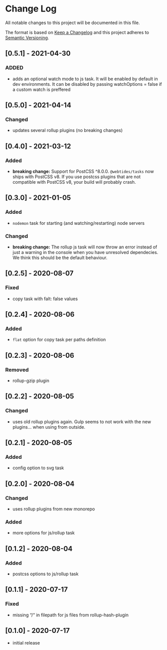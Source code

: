 # Change Log

All notable changes to this project will be documented in this file.

The format is based on [Keep a Changelog](http://keepachangelog.com/) and this project adheres to [Semantic Versioning](http://semver.org/).

<!--
   PRs should document their user-visible changes (if any) in the
   Unreleased section, uncommenting the header as necessary.
-->

<!-- ## Unreleased -->
<!-- ### Added -->
<!-- ### Changed -->
<!-- ### Removed -->
<!-- ### Fixed -->

## [0.5.1] - 2021-04-30

### ADDED

-   adds an optional watch mode to js task. It will be enabled by default in dev environments. It can be disabled by passing watchOptions = false if a custom watch is preffered

## [0.5.0] - 2021-04-14

### Changed

-   updates several rollup plugins (no breaking changes)

## [0.4.0] - 2021-03-12

### Added

-   **breaking change:** Support for PostCSS ^8.0.0. `@webtides/tasks` now ships with PostCSS v8. If you use postcss plugins that are not compatible with PostCSS v8, your build will probably crash.

## [0.3.0] - 2021-01-05

### Added

-   `nodemon` task for starting (and watching/restarting) node servers

### Changed

-   **breaking change:** The rollup js task will now throw an error instead of just a warning in the console when you have unresolved dependecies. We think this should be the default behaviour.

## [0.2.5] - 2020-08-07

### Fixed

-   copy task with falt: false values

## [0.2.4] - 2020-08-06

### Added

-   `flat` option for copy task per paths definition

## [0.2.3] - 2020-08-06

### Removed

-   rollup-gzip plugin

## [0.2.2] - 2020-08-05

### Changed

-   uses old rollup plugins again. Gulp seems to not work with the new plugins… when using from outside.

## [0.2.1] - 2020-08-05

### Added

-   config option to svg task

## [0.2.0] - 2020-08-04

### Changed

-   uses rollup plugins from new monorepo

### Added

-   more options for js/rollup task

## [0.1.2] - 2020-08-04

### Added

-   postcss options to js/rollup task

## [0.1.1] - 2020-07-17

### Fixed

-   missing “/“ in filepath for js files from rollup-hash-plugin

## [0.1.0] - 2020-07-17

-   initial release
